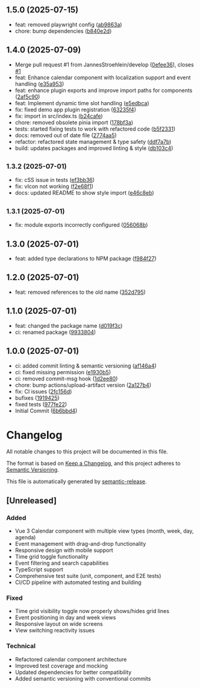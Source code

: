 ## 1.5.0 (2025-07-15)

* feat: removed playwright config ([ab9863a](https://github.com/JannesStroehlein/Vue3-Calendar-Component/commit/ab9863a))
* chore: bump dependencies ([b840e2d](https://github.com/JannesStroehlein/Vue3-Calendar-Component/commit/b840e2d))

## 1.4.0 (2025-07-09)

* Merge pull request #1 from JannesStroehlein/develop ([0efee36](https://github.com/JannesStroehlein/Vue3-Calendar-Component/commit/0efee36)), closes [#1](https://github.com/JannesStroehlein/Vue3-Calendar-Component/issues/1)
* feat: Enhance calendar component with localization support and event handling ([e35a953](https://github.com/JannesStroehlein/Vue3-Calendar-Component/commit/e35a953))
* feat: enhance plugin exports and improve import paths for components ([2af5c90](https://github.com/JannesStroehlein/Vue3-Calendar-Component/commit/2af5c90))
* feat: Implement dynamic time slot handling ([e5edbca](https://github.com/JannesStroehlein/Vue3-Calendar-Component/commit/e5edbca))
* fix: fixed demo app plugin registration ([63235f4](https://github.com/JannesStroehlein/Vue3-Calendar-Component/commit/63235f4))
* fix: import in src/index.ts ([b24cafe](https://github.com/JannesStroehlein/Vue3-Calendar-Component/commit/b24cafe))
* chore: removed obsolete pinia import ([178bf3a](https://github.com/JannesStroehlein/Vue3-Calendar-Component/commit/178bf3a))
* tests: started fixing tests to work with refactored code ([b5f2331](https://github.com/JannesStroehlein/Vue3-Calendar-Component/commit/b5f2331))
* docs: removed out of date file ([2774aa5](https://github.com/JannesStroehlein/Vue3-Calendar-Component/commit/2774aa5))
* refactor: refactored state management & type safety ([ddf7a7b](https://github.com/JannesStroehlein/Vue3-Calendar-Component/commit/ddf7a7b))
* build: updates packages and improved linting & style ([db103c4](https://github.com/JannesStroehlein/Vue3-Calendar-Component/commit/db103c4))

## <small>1.3.2 (2025-07-01)</small>

* fix: cSS issue in tests ([ef3bb36](https://github.com/JannesStroehlein/Vue3-Calendar-Component/commit/ef3bb36))
* fix: vIcon not working ([f2e68f1](https://github.com/JannesStroehlein/Vue3-Calendar-Component/commit/f2e68f1))
* docs: updated README to show style import ([e46c8eb](https://github.com/JannesStroehlein/Vue3-Calendar-Component/commit/e46c8eb))

## <small>1.3.1 (2025-07-01)</small>

* fix: module exports incorrectly configured ([056068b](https://github.com/JannesStroehlein/Vue3-Calendar-Component/commit/056068b))

## 1.3.0 (2025-07-01)

* feat: added type declarations to NPM package ([f984f27](https://github.com/JannesStroehlein/Vue3-Calendar-Component/commit/f984f27))

## 1.2.0 (2025-07-01)

* feat: removed references to the old name ([352d795](https://github.com/JannesStroehlein/Vue3-Calendar-Component/commit/352d795))

## 1.1.0 (2025-07-01)

* feat: changed the package name ([d019f3c](https://github.com/JannesStroehlein/Vue3-Calendar/commit/d019f3c))
* ci: renamed package ([9933804](https://github.com/JannesStroehlein/Vue3-Calendar/commit/9933804))

## 1.0.0 (2025-07-01)

* ci: added commit linting & semantic versioning ([af146a4](https://github.com/JannesStroehlein/Vue3-Calendar/commit/af146a4))
* ci: fixed missing permission ([e1930b5](https://github.com/JannesStroehlein/Vue3-Calendar/commit/e1930b5))
* ci: removed commit-msg hook ([1d2ee80](https://github.com/JannesStroehlein/Vue3-Calendar/commit/1d2ee80))
* chore: bump actions/upload-artifact version ([2a127b4](https://github.com/JannesStroehlein/Vue3-Calendar/commit/2a127b4))
* fix: CI issues ([2fc156d](https://github.com/JannesStroehlein/Vue3-Calendar/commit/2fc156d))
* bufixes ([1919425](https://github.com/JannesStroehlein/Vue3-Calendar/commit/1919425))
* fixed tests ([977fe22](https://github.com/JannesStroehlein/Vue3-Calendar/commit/977fe22))
* Initial Commit ([6b6bbd4](https://github.com/JannesStroehlein/Vue3-Calendar/commit/6b6bbd4))

# Changelog

All notable changes to this project will be documented in this file.

The format is based on [Keep a Changelog](https://keepachangelog.com/en/1.0.0/),
and this project adheres to [Semantic Versioning](https://semver.org/spec/v2.0.0.html).

This file is automatically generated by [semantic-release](https://github.com/semantic-release/semantic-release).

## [Unreleased]

### Added
- Vue 3 Calendar component with multiple view types (month, week, day, agenda)
- Event management with drag-and-drop functionality
- Responsive design with mobile support
- Time grid toggle functionality
- Event filtering and search capabilities
- TypeScript support
- Comprehensive test suite (unit, component, and E2E tests)
- CI/CD pipeline with automated testing and building

### Fixed
- Time grid visibility toggle now properly shows/hides grid lines
- Event positioning in day and week views
- Responsive layout on wide screens
- View switching reactivity issues

### Technical
- Refactored calendar component architecture
- Improved test coverage and mocking
- Updated dependencies for better compatibility
- Added semantic versioning with conventional commits
